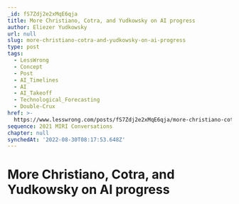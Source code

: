 ```yaml
---
_id: fS7Zdj2e2xMqE6qja
title: More Christiano, Cotra, and Yudkowsky on AI progress
author: Eliezer Yudkowsky
url: null
slug: more-christiano-cotra-and-yudkowsky-on-ai-progress
type: post
tags:
  - LessWrong
  - Concept
  - Post
  - AI_Timelines
  - AI
  - AI_Takeoff
  - Technological_Forecasting
  - Double-Crux
href: >-
  https://www.lesswrong.com/posts/fS7Zdj2e2xMqE6qja/more-christiano-cotra-and-yudkowsky-on-ai-progress
sequence: 2021 MIRI Conversations
chapter: null
synchedAt: '2022-08-30T08:17:53.648Z'
---
```

# More Christiano, Cotra, and Yudkowsky on AI progress


